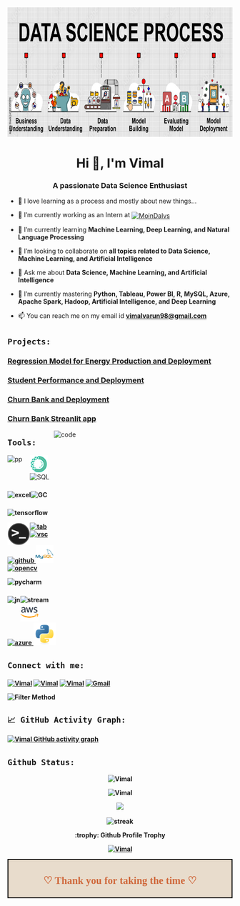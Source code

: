 <img align="above" src="https://github.com/VimalVarun/Githubemc1/blob/main/1000_F_385337070_LSlZ7wWFZdPfiv96H7eKYDjLrHIbQsxb.jpg" alt="pp" width="1000" height="290" />

<h1 align="center">Hi 👋, I'm <b>Vimal</b></h1>
<h3 align="center">A passionate <b>Data Science Enthusiast</b></h3>

- 🌱 I love learning as a process and mostly about new things...

- 🔭 I’m currently working as an Intern at <a href="https://aivariant.com/" target="blank"><img align="center" src="https://www.aivariant.com/wp-content/uploads/2021/01/ai_logo5_2-1.png" alt="MoinDalvs" height="20" width="60" /></a>

- 🌱 I’m currently learning **Machine Learning, Deep Learning, and Natural Language Processing**

- 👯 I’m looking to collaborate on **all topics related to Data Science, Machine Learning, and Artificial Intelligence**

- 💬 Ask me about **Data Science, Machine Learning, and Artificial Intelligence**

- 🌱 I’m currently mastering **Python, Tableau, Power BI, R, MySQL, Azure, Apache Spark, Hadoop, Artificial Intelligence, and Deep Learning**

- 📫 You can reach me on my email id **vimalvarun98@gmail.com**

## `Projects:`
### [<b>Regression Model for Energy Production and Deployment</b>](https://github.com/VimalVarun/Regression-Model)
### [<b>Student Performance and Deployment</b>](https://github.com/VimalVarun/Machine-Learning-Project)
### [<b>Churn Bank and Deployment</b>](https://github.com/VimalVarun/Deep-Learning-ANN-Project)
### [<b>Churn Bank Streanlit app</b>](https://deep-learning-ann-project-tesgaxfkgqpkje3w8ob4w3.streamlit.app/)

<img align="right" alt="code" height="400" width="400" src = "https://user-images.githubusercontent.com/94888819/179503858-d2f6d197-7a3f-495b-888c-5a60679bed94.gif"> 

## `Tools:`
<img align="left" src="https://user-images.githubusercontent.com/94888819/179538709-781ca826-4b36-42e7-aeda-ad6b07e719ea.png" alt="pp" width="50" height="50" /> </a>
<img align="left" alt="Anaconda" height="40" src="https://raw.githubusercontent.com/habc0d3r/images-repo/master/icons8-anaconda.svg" />
<img align="left" alt="SQL" height="40" src="https://raw.githubusercontent.com/habc0d3r/0th-project/master/icons8-sql-96.png" /> <b>
<img align="left" alt="excel" height="40" src="https://d3j0t7vrtr92dk.cloudfront.net/stembakuniversity/1616519913_png-clipart-microsoft-excel-computer-icons-microsoft-template-angle-removebg-preview.png" />
<img src="https://user-images.githubusercontent.com/94888819/179532814-fa9beb8f-0fd6-4160-8d47-650af59c58a1.png" alt="GC" width="40" height="40"/> </a> 
<img src="https://www.vectorlogo.zone/logos/tensorflow/tensorflow-icon.svg" alt="tensorflow" width="40" height="40"/> </a> <a href="https://unity.com/" target="_blank" rel="noreferrer"> </p> 
<img src="https://user-images.githubusercontent.com/94888819/179531328-610ccc8c-11cc-40cf-82dc-5902d473b7e1.png" alt="tab" width="40" height="40"/> </a> 
<img align="left" alt="terminal" height="50" 
src="https://raw.githubusercontent.com/github/explore/80688e429a7d4ef2fca1e82350fe8e3517d3494d/topics/terminal/terminal.png" /> </a> <a
href="https://code.visualstudio.com" target="_blank" rel="noreferrer"> <img src="https://user-images.githubusercontent.com/94888819/179420219-9ce785fd-b1eb-4caa-aebd-086c088d05f2.png" alt="vsc" width="60" height="40"/> </a> <a 
href="https://github.com" target="_blank" rel="noreferrer"> <img src="https://raw.githubusercontent.com/habc0d3r/0th-project/master/icons8-github.svg" alt="github" width="50" height="50"/> </a> 
<a href="https://www.mysql.com/" target="_blank" rel="noreferrer"> <img src="https://raw.githubusercontent.com/devicons/devicon/master/icons/mysql/mysql-original-wordmark.svg" alt="mysql" width="40" height="40"/> </a> <a href="https://opencv.org/" target="_blank" rel="noreferrer"> <img src="https://www.vectorlogo.zone/logos/opencv/opencv-icon.svg" alt="opencv" width="40" height="40"/> </a> </p>
<img align="left" alt="pycharm" height="40" src="https://user-images.githubusercontent.com/94888819/179536543-d438fb65-8501-475d-9f8b-5bbc18bab86a.png" />
<img align="left" alt="jn" height="50" src="https://user-images.githubusercontent.com/94888819/179537708-2241ab23-8c86-40c6-8fa9-f3979be75ade.png" /> 
<img src="https://user-images.githubusercontent.com/94888819/179422108-0108ecc4-96d4-4a9f-93d2-f4f2ea98688e.png" alt="stream" width="40" height="50"/> </a> <a href="https://aws.amazon.com" target="_blank" rel="noreferrer"> <img src="https://raw.githubusercontent.com/devicons/devicon/master/icons/amazonwebservices/amazonwebservices-original-wordmark.svg" alt="aws" width="40" height="40"/> </a> <a href="https://azure.microsoft.com/en-in/" target="_blank" rel="noreferrer"> <img src="https://www.vectorlogo.zone/logos/microsoft_azure/microsoft_azure-icon.svg" alt="azure" width="40" height="40"/> </a> <a
href="https://www.python.org" target="_blank" rel="noreferrer"> <img src="https://raw.githubusercontent.com/devicons/devicon/master/icons/python/python-original.svg" alt="python" width="50" height="50"/> </a> </p>

## `Connect with me:`
<p align="left">
<a href="https://www.linkedin.com/in/vimal-n-252247333/" target="blank"><img align="center" src="https://img.icons8.com/color/344/linkedin-circled--v1.png" alt="Vimal" height="50" width="50" /></a>
<a href="https://www.kaggle.com/vimalvarun" target="blank"><img align="center" src="https://img.icons8.com/external-tal-revivo-color-tal-revivo/344/external-kaggle-an-online-community-of-data-scientists-and-machine-learners-owned-by-google-logo-color-tal-revivo.png" alt="Vimal" height="40" width="40" /></a>
<a href="https://studio.youtube.com/channel/UCmXLxFMG21jvS86Wh5zhlww/videos/upload?filter=%5B%5D&sort=%7B%22columnType%22%3A%22date%22%2C%22sortOrder%22%3A%22DESCENDING%22%7D" target="blank"><img align="center" src="https://img.icons8.com/color/344/youtube-play.png" alt="Vimal" height="50" width="50" /></a>
<a href="mailto:vimalvarun98@gmail.com" target="blank"><img align="center" src="https://raw.githubusercontent.com/BEPb/BEPb/master/assets/gmail.svg" alt="Gmail" height="40" width="40" /></a>
</p>

![Filter Method](https://static.wixstatic.com/media/3e99b9_f53a1cab95ae4dfd938a1bf6a1a62f49~mv2.gif)

## `📈 GitHub Activity Graph:`
[![Vimal GitHub activity graph](https://activity-graph.herokuapp.com/graph?username=VimalVarun&&theme=react-dark)](https://github.com/VimalVarun)

## `Github Status:` 
<p align="center"> <img src="https://komarev.com/ghpvc/?username=VimalVarun&label=Profile%20views&color=0e75b6&style=circle" alt="Vimal" width="16%" /> </p>
<p align="center"> <img height="200em" src="https://github-readme-stats.vercel.app/api/top-langs/?username=VimalVarun&theme=tokyonight&hide=css,tcl,html&hide_border=false&border_color=808080&bg_color=242424" alt="Vimal" />
</p>
<p align='center'> <img width="50%" src="https://github-readme-stats.vercel.app/api?username=VimalVarun&show_icons=true&theme=tokyonight"/> </p>
<p align='center'> <img src="http://github-readme-streak-stats.herokuapp.com?user=VimalVarun&theme=neon-palenight" width="50%"  alt="streak"> </p>
<div align="center">
<summary>:trophy: Github Profile Trophy</summary>
</div>
<p align="center"> <a href="https://github.com/ryo-ma/github-profile-trophy"><img src="https://github-profile-trophy.vercel.app/?username=VimalVarun&show_icons=true&theme=discord" alt="Vimal" />
</a> </p>

<div style="align:center;
            display:fill;
            border-radius: false;
            border-style: solid;
            border-color:#000000;
            border-style: false;
            border-width: 2px;
            color:#CF673A;
            font-size:15px;
            font-family: Georgia;
            background-color:#E8DCCC;
            text-align:center;
            letter-spacing:0.1px;
            padding: 0.1em;">

**<h2>♡ Thank you for taking the time ♡**

